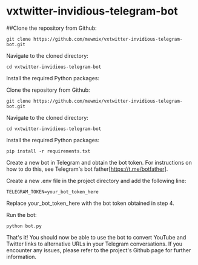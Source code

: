 # vxtwitter-invidious-telegram-bot


##Clone the repository from Github:

```
git clone https://github.com/mewmix/vxtwitter-invidious-telegram-bot.git
```
Navigate to the cloned directory:
```
cd vxtwitter-invidious-telegram-bot
```
Install the required Python packages:

Clone the repository from Github:

```
git clone https://github.com/mewmix/vxtwitter-invidious-telegram-bot.git
````
Navigate to the cloned directory:


```
cd vxtwitter-invidious-telegram-bot
```
Install the required Python packages:

```
pip install -r requirements.txt
```
Create a new bot in Telegram and obtain the bot token. For instructions on how to do this, see Telegram's bot father[https://t.me/botfather].

Create a new .env file in the project directory and add the following line:

```
TELEGRAM_TOKEN=your_bot_token_here
```
Replace your_bot_token_here with the bot token obtained in step 4.

Run the bot:

```
python bot.py
```
That's it! You should now be able to use the bot to convert YouTube and Twitter links to alternative URLs in your Telegram conversations. If you encounter any issues, please refer to the project's Github page for further information.
